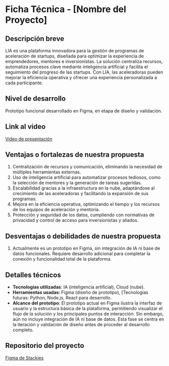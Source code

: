 # Ficha Técnica - [Nombre del Proyecto]

## Descripción breve
LIA es una plataforma innovadora para la gestión de programas de aceleración de startups, diseñada para optimizar la experiencia de emprendedores, mentores e inversionistas. La solución centraliza recursos, automatiza procesos clave mediante inteligencia artificial y facilita el seguimiento del progreso de las startups. Con LIA, las aceleradoras pueden mejorar la eficiencia operativa y ofrecer una experiencia personalizada a cada participante.

## Nivel de desarrollo
Prototipo funcional desarrollado en Figma, en etapa de diseño y validación.

## Link al video
[Video de presentación](https://www.youtube.com/watch?v=WPcPwcZF6jQ)

## Ventajas o fortalezas de nuestra propuesta
1. Centralización de recursos y comunicación, eliminando la necesidad de múltiples herramientas externas.
2. Uso de inteligencia artificial para automatizar procesos tediosos, como la selección de mentores y la generación de tareas sugeridas.
3. Escalabilidad gracias a la infraestructura en la nube, adaptándose al crecimiento de las aceleradoras y facilitando la expansión de sus programas.
4. Mejora en la eficiencia operativa, optimizando el tiempo y los recursos de los equipos de aceleración y mentoría.
5. Protección y seguridad de los datos, cumpliendo con normativas de privacidad y control de acceso para inversionistas y aliados.

## Desventajas o debilidades de nuestra propuesta
1. Actualmente es un prototipo en Figma, sin integración de IA ni base de datos funcionales. Requiere desarrollo adicional para completar la conexión y funcionalidad total de la plataforma.

## Detalles técnicos
- **Tecnologías utilizadas**: IA (inteligencia artificial), Cloud (nube).
- **Herramientas usadas**: Figma (diseño de prototipo), [Tecnologías futuras: Python, Node.js, React para desarrollo.
- **Alcance del prototipo**: El prototipo actual en Figma ilustra la interfaz de usuario y la estructura básica de la plataforma, permitiendo visualizar el flujo de la solución y los principales puntos de interacción. Sin embargo, aún no incluye integración de IA ni base de datos. Esta fase se centra en la iteración y validación de diseño antes de proceder al desarrollo completo.

## Repositorio del proyecto
[Figma de Stackies](https://www.figma.com/proto/jz6hS3z99Slyqn29IidFXm/Main?page-id=0%3A1&node-id=60-5113&node-type=frame&viewport=4809%2C242%2C0.2&t=WDsMSXo0UndNTpli-1&scaling=scale-down&content-scaling=fixed&starting-point-node-id=24%3A6003&show-proto-sidebar=1)
